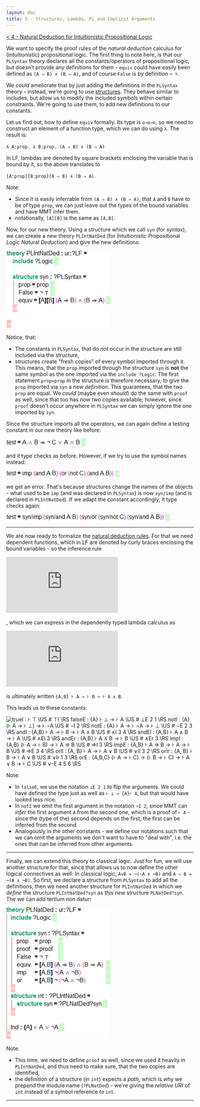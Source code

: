 ```yaml
---
layout: doc
title: 5 - Structures, Lambda, Pi and Implicit Arguments
---
```

[< 4 - Natural Deduction for Intuitionistic Propositional Logic](4natded.html)

We want to specify the proof rules of the *natural deduction* calculus for (intuitionistic) propositional logic. The first thing to note here, is that our `PLSyntax` theory declares all the constants/operators of propositional logic, but doesn't provide any definitions for them - `equiv` could have easily been defined as `(A ⇒ B) ∧ (B ⇒ A)`, and of course `False` is by definition `¬ ⊤`.

We *could* ameliorate that by just adding the definitions in the `PLSyntax` theory - instead, we're going to use [structures](../../language/declarations.html#structures). They behave similar to includes, but allow us to modify the included symbols within certain constraints. We're going to use them, to add new definitions to our constants.

Let us find out, how to define `equiv` formally. Its type is `o→o→o`, so we need to construct an element of a function type, which we can do using `λ`. The result is:

`λ A:prop. λ B:prop. (A ⇒ B) ∧ (B ⇒ A)`

In LF, lambdas are denoted by square brackets enclosing the variable that is bound by it, so the above translates to 

`[A:prop][B:prop](A ⇒ B) ∧ (B ⇒ A)`.

Note:

* Since it is easily inferrable from `(A ⇒ B) ∧ (B ⇒ A)`, that `A` and `B` have to be of type `prop`, we can just leave out the types of the bound variables and have MMT infer them.
* notationally, `[A][B]` is the same as `[A,B]`.

Now, for our new theory. Using a structure which we call `syn` (for *syntax*), we can create a new theory `PLIntNatDed` (for *Int*uitionistic *P*ropositional *L*ogic *Nat*ural *Ded*uction) and give the new definitions:

![`theory PLIntNatDed : ur:?LF = include ?Logic \RS	structure syn : ?PLSyntax =	prop = prop \RS	False = ¬ ⊤ \RS	equiv = [A,B] (A ⇒ B) ∧ (B ⇒ A) \RS \GS`](/doc/img/tut01/theory3.png)

Notice, that:

* The constants in `PLSyntax`, that do *not* occur in the structure are still included via the structure,
* structures create "fresh copies" of every symbol imported through it. This means, that the `prop` imported through the structure `syn` is **not** the same symbol as the one imported via the `include ?Logic`. The first statement `prop=prop` in the structure is therefore necessary, to give the `prop` imported via `syn` a new *definition*. This guarantees, that the two `prop` are equal. We *could* (maybe even *should*) do the same with `proof` as well, since that too has now two copies available; however, since `proof` doesn't occur anywhere in `PLSyntax` we can simply ignore the one imported by `syn`.

Since the structure imports all the operators, we can again define a testing constant in our new theory like before:

![`test = A ∧ B ⇒ ¬ C ∨ A ∧ B \RS`](/doc/img/tut01/testconstant.png)

and it type checks as before. However, if we try to use the symbol names instead:

![`test = imp (and A B) (or (not C) (and A B)) \RS`](/doc/img/tut01/testconstant2.png)

we get an error. That's because structures change the names of the objects - what used to be `imp` (and was declared in `PLSyntax`) is now `syn/imp` (and is declared in `PLIntNatDed`). If we adapt the constant accordingly, it type checks again:

![`test = syn/imp (syn/and A B) (syn/or (syn/not C) (syn/and A B)) \RS`](/doc/img/tut01/testconstant3.png)

-------------------------------
We are now ready to formalize the [natural deduction rules](4natded.html#the-proof-rules). For that we need dependent functions, which in LF are denoted by curly braces enclosing the bound variables - so the inference rule

![`\dfrac{\vdash A\quad \vdash B}{\vdash A \wedge B}`](https://latex.codecogs.com/gif.latex?%5Cinline%20%5Cdfrac%7B%5Cvdash%20A%5Cquad%20%5Cvdash%20B%7D%7B%5Cvdash%20A%20%5Cwedge%20B%7D)

, which we can express in the dependently typed lambda calculus as

![`\prod_{A:prop}\prod_{B:prop}\vdash A \to \vdash B \to \vdash A\wedge B`](https://latex.codecogs.com/gif.latex?%5Cinline%20%5Cprod_%7BA%3Aprop%7D%5Cprod_%7BB%3Aprop%7D%5Cvdash%20A%5C%3B%20%5Cto%5C%3B%20%5Cvdash%20B%5C%3B%5Cto%5C%3B%5Cvdash%20A%5Cwedge%20B)

is ultimately written `{A,B} ⊦ A → ⊦ B → ⊦ A ∧ B`.

This leads us to these constants:

![`trueI : ⊦ ⊤ \US # ⊤I	\RS falseE : {A} ⊦ ⊥  → ⊦ A \US # ⊥E 2 1 \RS notI : {A} (⊦ A → ⊦ ⊥) → ⊦ ¬A	\US # ¬I 2 \RS notE : {A} ⊦ A → ⊦ ¬A 	→ ⊦ ⊥ \US # ¬E 2 3 \RS andI : {A,B} ⊦ A → ⊦ B → ⊦ A ∧ B \US # ∧I 3 4	\RS andEl : {A,B}		⊦ A ∧ B					→ ⊦ A			\US # ∧El 3	\RS andEr	: {A,B}		⊦ A ∧ B					→ ⊦ B			\US # ∧Er 3	\RS impI : {A,B}		(⊦ A → ⊦ B)			→ ⊦ A ⇒ B	\US # ⇒I 3 \RS impE : {A,B}		⊦ A ⇒ B → ⊦ A		→ ⊦ B			\US # ⇒E 3 4 \RS orIl : {A, B}		⊦ A							→ ⊦ A ∨ B	\US # ∨Il 3 2	\RS orIr : {A, B} ⊦ B → ⊦ A ∨ B \US # ∨Ir 1 3	\RS orE : {A,B,C} (⊦ A → ⊦ C) → (⊦ B → ⊦ C)  → ⊦ A ∨ B → ⊦ C \US # ∨-E 4 5 6	\RS`](/doc/img/tut01/theory4.png)

Note:

* In `falseE`, we use the notation `⊥E 2 1` to flip the arguments. We could have defined the type just as well as `⊦ ⊥ → {A}⊦ A`, but that would have looked less nice.
* In `notI` we omit the first argument in the notation `¬I 2`, since MMT can *infer* the first argument `A` from the second one, which is a proof of `⊦ A` - since the (type of the) second depends on the first, the first can be inferred from the second
* Analogously in the other constants - we define our notations such that we can omit the arguments we don't want to have to "deal with", i.e. the ones that can be inferred from other arguments.

-------------
Finally, we can extend this theory to classical logic. Just for fun, we will use another structure for that, since that allows us to now define the other logical connectives as well: In classical logic, `A∨B = ¬(¬A ∧ ¬B)` and `A ⇒ B = ¬(A ∧ ¬B)`.
So first, we declare a structure from `PLSyntax` to add all the definitions, then we need another structure for `PLIntNatDed` in which we *define* the structure `PLIntNatDed?syn` as this *new* structure `PLNatDed?syn`. The we can add tertium non datur:

![` theory PLNatDed : ur:?LF = 	include ?Logic \RS structure syn : ?PLSyntax = prop 	= prop 	\RS proof	= proof	\RS False 	= ¬ ⊤ 		\RS equiv 	= [A,B] (A ⇒ B) ∧ (B ⇒ A) 	\RS imp   	= [A,B] ¬(A ∧ ¬B) 				\RS or			= [A,B] ¬ (¬A ∧ ¬B)				\RS \GS structure int : ?PLIntNatDed = structure syn = ?PLNatDed?syn \RS \GS tnd : {A} ⊦ A ∨ ¬A \RS \GS`](/doc/img/tut01/theory5.png)

Note:

* This time, we need to define `proof` as well, since we used it heavily in `PLIntNatDed`, and thus need to make sure, that the two copies are identified,
* the definition of a structure (in `int`) expects a *path*, which is why we prepend the module name (`?PLNatDed`) - we're giving the *relative URI* of `int` instead of a symbol reference *to* `int`.


------------------

